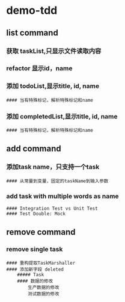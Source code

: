 # demo-tdd

## list command 

### 获取 taskList,只显示文件读取内容

### refactor 显示id，name

### 添加 todoList,显示title, id, name
    #### 当有特殊标记，解析特殊标记和name

### 添加 completedList,显示title, id, name
    #### 当有特殊标记，解析特殊标记和name
    

## add command

### 添加task name，只支持一个task 
    #### 从常量到变量，固定的taskName到输入参数

### add task with multiple words as name
    #### Integration Test vs Unit Test
    #### Test Double: Mock


## remove command

### remove single task
    #### 重构提取TaskMarshaller
    #### 添加新字段 deleted
        ##### Task
        #### 数据的修改
            生产数据的修改
            测试数据的修改


